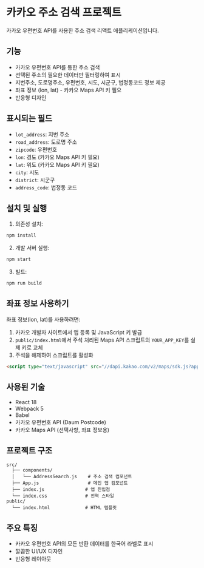 # 카카오 주소 검색 프로젝트

카카오 우편번호 API를 사용한 주소 검색 리액트 애플리케이션입니다.

## 기능

- 카카오 우편번호 API를 통한 주소 검색
- 선택된 주소의 필요한 데이터만 필터링하여 표시
- 지번주소, 도로명주소, 우편번호, 시도, 시군구, 법정동코드 정보 제공
- 좌표 정보 (lon, lat) - 카카오 Maps API 키 필요
- 반응형 디자인

## 표시되는 필드

- `lot_address`: 지번 주소
- `road_address`: 도로명 주소  
- `zipcode`: 우편번호
- `lon`: 경도 (카카오 Maps API 키 필요)
- `lat`: 위도 (카카오 Maps API 키 필요)
- `city`: 시도
- `district`: 시군구
- `address_code`: 법정동 코드

## 설치 및 실행

1. 의존성 설치:
```bash
npm install
```

2. 개발 서버 실행:
```bash
npm start
```

3. 빌드:
```bash
npm run build
```

## 좌표 정보 사용하기

좌표 정보(lon, lat)를 사용하려면:

1. 카카오 개발자 사이트에서 앱 등록 및 JavaScript 키 발급
2. `public/index.html`에서 주석 처리된 Maps API 스크립트의 `YOUR_APP_KEY`를 실제 키로 교체
3. 주석을 해제하여 스크립트를 활성화

```html
<script type="text/javascript" src="//dapi.kakao.com/v2/maps/sdk.js?appkey=실제_앱_키&libraries=services"></script>
```

## 사용된 기술

- React 18
- Webpack 5
- Babel
- 카카오 우편번호 API (Daum Postcode)
- 카카오 Maps API (선택사항, 좌표 정보용)

## 프로젝트 구조

```
src/
  ├── components/
  │   └── AddressSearch.js    # 주소 검색 컴포넌트
  ├── App.js                  # 메인 앱 컴포넌트
  ├── index.js               # 앱 진입점
  └── index.css              # 전역 스타일
public/
  └── index.html             # HTML 템플릿
```

## 주요 특징

- 카카오 우편번호 API의 모든 반환 데이터를 한국어 라벨로 표시
- 깔끔한 UI/UX 디자인
- 반응형 레이아웃
